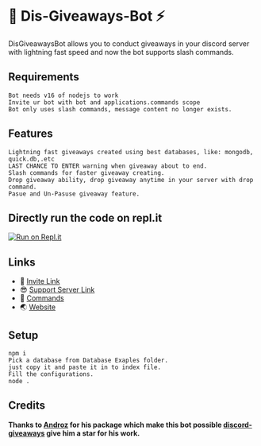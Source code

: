 # 🎁 Dis-Giveaways-Bot ⚡
DisGiveawaysBot allows you to conduct giveaways in your discord server with lightning fast speed and now the bot supports slash commands.

## Requirements
`Bot needs v16 of nodejs to work`</br>
`Invite ur bot with bot and applications.commands scope`</br>
`Bot only uses slash commands, message content no longer exists.`

## Features
`Lightning fast giveaways created using best databases, like: mongodb, quick.db,.etc`</br>
`LAST CHANCE TO ENTER warning when giveaway about to end.`</br>
`Slash commands for faster giveaway creating.`</br>
`Drop giveaway ability, drop giveaway anytime in your server with drop command.`</br>
`Pasue and Un-Pasuse giveaway feature.`

## Directly run the code on repl.it
[![Run on Repl.it](https://repl.it/badge/github/Zaid-maker/dis-giveaway-bot)](https://repl.it/github/Zaid-maker/dis-giveaway-bot)

## Links
- 🔗 [Invite Link](https://discord.com/api/oauth2/authorize?client_id=854736126229086218&permissions=8&scope=bot)
- 😎 [Support Server Link](https://discord.gg/teSVjNq6fd)
- 📃 [Commands](https://github.com/Zaid-maker/dis-giveaway-bot/blob/master/AVAILABLE_COMMANDS.md)
- 🌏 [Website](https://zaid-maker.github.io/givesawaysbot.github.io)

## Setup
`npm i`</br>
`Pick a database from Database Exaples folder.`</br>
`just copy it and paste it in to index file.`</br>
`Fill the configurations.`</br>
`node .`

## Credits
**Thanks to [Androz](https://github.com/Androz2091) for his package which make this bot possible [discord-giveaways](https://www.npmjs.com/package/discord-giveaways) give him a star for his work.**